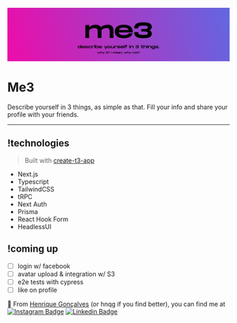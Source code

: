 <a target="_blank" href="https://me3.hnqg.io"><img src="public/assets/me3-banner.png" /></a>

# Me3

Describe yourself in 3 things, as simple as that. Fill your info and share your profile with your friends.

---

## !technologies

> Built with [create-t3-app](https://github.com/t3-oss/create-t3-app)

- Next.js
- Typescript
- TailwindCSS
- tRPC
- Next Auth
- Prisma
- React Hook Form
- HeadlessUI

## !coming up

- [ ] login w/ facebook
- [ ] avatar upload & integration w/ S3
- [ ] e2e tests with cypress
- [ ] like on profile

🐲 From [Henrique Gonçalves](https://github.com/hnqg) (or hnqg if you find better), you can find me at [![Instagram Badge](https://img.shields.io/badge/Instagram-E4405F?logo=instagram&logoColor=white)](https://www.instagram.com/_hnqg/) [![Linkedin Badge](https://img.shields.io/badge/LinkedIn-0077B5?logo=linkedin&logoColor=white)](https://www.linkedin.com/in/henriiqueg/)
